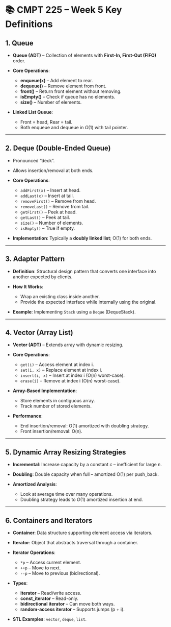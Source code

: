 
# 📚 CMPT 225 – Week 5 Key Definitions

## 1. **Queue**

* **Queue (ADT)** – Collection of elements with **First-In, First-Out (FIFO)** order.
* **Core Operations**:

  * **enqueue(x)** – Add element to rear.
  * **dequeue()** – Remove element from front.
  * **front()** – Return front element without removing.
  * **isEmpty()** – Check if queue has no elements.
  * **size()** – Number of elements.
* **Linked List Queue**:

  * Front = head, Rear = tail.
  * Both enqueue and dequeue in $O(1)$ with tail pointer.

---

## 2. **Deque (Double-Ended Queue)**

* Pronounced “deck”.
* Allows insertion/removal at both ends.
* **Core Operations**:

  * `addFirst(x)` – Insert at head.
  * `addLast(x)` – Insert at tail.
  * `removeFirst()` – Remove from head.
  * `removeLast()` – Remove from tail.
  * `getFirst()` – Peek at head.
  * `getLast()` – Peek at tail.
  * `size()` – Number of elements.
  * `isEmpty()` – True if empty.
* **Implementation**: Typically a **doubly linked list**; O(1) for both ends.

---

## 3. **Adapter Pattern**

* **Definition**: Structural design pattern that converts one interface into another expected by clients.
* **How It Works**:

  * Wrap an existing class inside another.
  * Provide the expected interface while internally using the original.
* **Example**: Implementing `Stack` using a `Deque` (DequeStack).

---

## 4. **Vector (Array List)**

* **Vector (ADT)** – Extends array with dynamic resizing.
* **Core Operations**:

  * `get(i)` – Access element at index i.
  * `set(i, x)` – Replace element at index i.
  * `insert(i, x)` – Insert at index i (O(n) worst-case).
  * `erase(i)` – Remove at index i (O(n) worst-case).
* **Array-Based Implementation**:

  * Store elements in contiguous array.
  * Track number of stored elements.
* **Performance**:

  * End insertion/removal: O(1) amortized with doubling strategy.
  * Front insertion/removal: O(n).

---

## 5. **Dynamic Array Resizing Strategies**

* **Incremental**: Increase capacity by a constant $c$ – inefficient for large n.
* **Doubling**: Double capacity when full – amortized O(1) per push\_back.
* **Amortized Analysis**:

  * Look at average time over many operations.
  * Doubling strategy leads to $O(1)$ amortized insertion at end.

---

## 6. **Containers and Iterators**

* **Container**: Data structure supporting element access via iterators.
* **Iterator**: Object that abstracts traversal through a container.
* **Iterator Operations**:

  * `*p` – Access current element.
  * `++p` – Move to next.
  * `--p` – Move to previous (bidirectional).
* **Types**:

  * **iterator** – Read/write access.
  * **const\_iterator** – Read-only.
  * **bidirectional iterator** – Can move both ways.
  * **random-access iterator** – Supports jumps (p + i).
* **STL Examples**: `vector`, `deque`, `list`.

